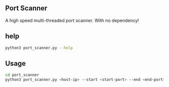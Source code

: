 ## Port Scanner

A high speed multi-threaded port scanner. With no dependency!

## help

```bash
python3 port_scanner.py --help
```

## Usage

```bash
cd port_scanner
python3 port_scanner.py <host-ip> --start <start-port> --end <end-port>
```
